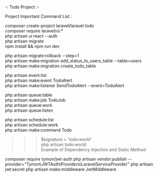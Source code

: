 -: Todo Project :-

Project Important Command List : 

composer create-project laravel/laravel todo<br />
composer require laravel/ui:* <br />
php artisan ui react --auth <br />
php artisan migrate <br />
npm install && npm run dev<br />

php artisan migrate:rollback --step=1<br />
php artisan make:migration add_status_to_users_table --table=users<br />
php artisan make:migration create_todo_table<br />

php artisan event:list<br />
php artisan make:event TodoAlert<br />
php artisan make:listener SendTodoAlert --event=TodoAlert<br />

php artisan queue:table<br />
php artisan make:job TodoJob<br />
php artisan queue:work<br />
php artisan queue:listen<br />

php artisan schedule:list <br />
php artisan schedule:work <br />
php artisan make:command Todo <br />
>>> $signature = 'todo:world' <br />
>>> php artisan todo:world <br />
>>> Example of Dependency Injection and Static Method <br />



composer require tymon/jwt-auth
php artisan vendor:publish --provider="Tymon\JWTAuth\Providers\LaravelServiceProvider"
php artisan jwt:secret
php artisan make:middleware JwtMiddleware

